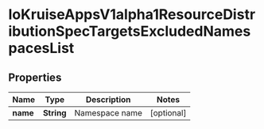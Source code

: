 
# IoKruiseAppsV1alpha1ResourceDistributionSpecTargetsExcludedNamespacesList

## Properties
Name | Type | Description | Notes
------------ | ------------- | ------------- | -------------
**name** | **String** | Namespace name |  [optional]



